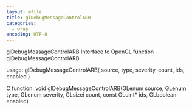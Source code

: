 ```yaml
---
layout: mfile
title: glDebugMessageControlARB
categories:
  - wrap
encoding: UTF-8
---
```


glDebugMessageControlARB  Interface to OpenGL function glDebugMessageControlARB

usage:  glDebugMessageControlARB( source, type, severity, count, ids, enabled )

C function:  void glDebugMessageControlARB(GLenum source, GLenum type, GLenum severity, GLsizei count, const GLuint\* ids, GLboolean enabled)